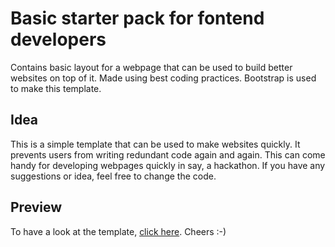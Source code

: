 # Basic starter pack for fontend developers
Contains basic layout for a webpage that can be used to build better websites on top of it. Made using best coding practices.
Bootstrap is used to make this template.

## Idea
This is a simple template that can be used to make websites quickly. It prevents users from writing redundant code again and again.
This can come handy for developing webpages quickly in say, a hackathon. If you have any suggestions or idea, feel free to change the code.

## Preview
To have a look at the template, [click here](https://vishal354.github.io/starter-pack-frontend/).  Cheers :-)
